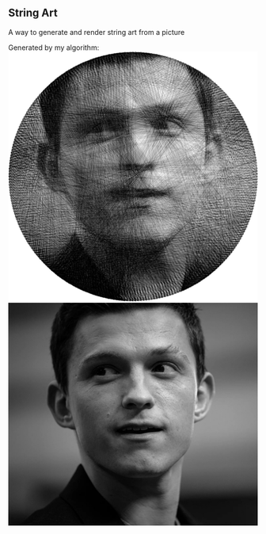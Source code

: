 ## String Art
A way to generate and render string art from a picture

Generated by my algorithm:
![alt text](https://github.com/atuecke/string-art/blob/main/docs/example.jpg)
![alt text](https://github.com/atuecke/string-art/blob/main/docs/tom_original.jpg)
